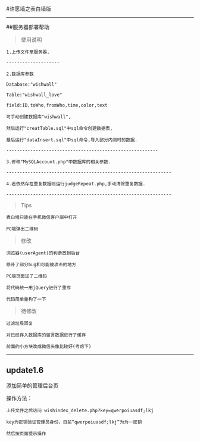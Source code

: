 #许愿墙之表白墙版



---

##服务器部署帮助



>使用说明



	1.上传文件至服务器.

	--------------------	

	2.数据库参数

	Database:"wishwall"

	Table:"wishwall_love"

	field:ID,toWho,fromWho,time,color,text

	可手动创建数据库"wishwall",

	然后运行"creatTable.sql"中sql命令创建数据表,

	最后运行"dataInsert.sql"中sql命令,导入部分内测时的数据.

	---------------------------------------------------------

	3.修改"MySQLAccount.php"中数据库的相关参数.

	--------------------------------------------------------------

	4.若依然存在重复数据则运行judgeRepeat.php,手动清除重复数据.

	--------------------------------------------------------------



>Tips

	

	表白墙只能在手机微信客户端中打开

	PC端弹出二维码



>修改

	

	浏览器(userAgent)的判断放到后台

	修补了部分bug和可能被攻击的地方

	PC端页面加了二维码

	将代码统一用jQuery进行了重写

	代码简单重构了一下

	

>待修改



	过滤垃圾回复

	对已经存入数据库的留言数据进行了缓存

	前面的小方块改成微信头像比较好(考虑下)

	

---


## update1.6

添加简单的管理后台页

操作方法：

	上传文件之后访问 wishindex_delete.php?key=qwerpoiuasdf;lkj

	key为密钥验证管理员身份，目前“qwerpoiuasdf;lkj”为为一密钥

	然后按页面提示操作




